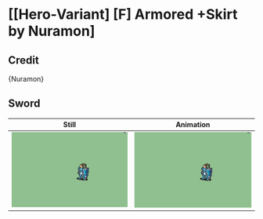 # [\[Hero-Variant\] \[F\] Armored +Skirt by Nuramon]

## Credit

{Nuramon}

## Sword

| Still | Animation |
| :---: | :-------: |
| ![Sword still](./Sword_000.png) | ![Sword animation](./Sword.gif) |
